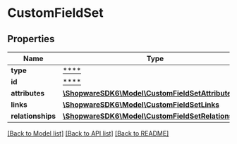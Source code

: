 # CustomFieldSet

## Properties
Name | Type | Description | Notes
------------ | ------------- | ------------- | -------------
**type** | [****](.md) |  | [optional] 
**id** | [****](.md) |  | [optional] 
**attributes** | [**\ShopwareSDK6\Model\CustomFieldSetAttributes**](CustomFieldSetAttributes.md) |  | [optional] 
**links** | [**\ShopwareSDK6\Model\CustomFieldSetLinks**](CustomFieldSetLinks.md) |  | [optional] 
**relationships** | [**\ShopwareSDK6\Model\CustomFieldSetRelationships**](CustomFieldSetRelationships.md) |  | [optional] 

[[Back to Model list]](../../README.md#documentation-for-models) [[Back to API list]](../../README.md#documentation-for-api-endpoints) [[Back to README]](../../README.md)

